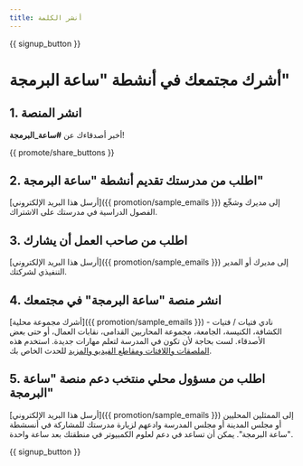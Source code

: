 ```yaml
---
title: أنشر الكلمة
---
```


{{ signup_button }}

# أشرك مجتمعك في أنشطة "ساعة البرمجة"

## 1. انشر المنصة

أخبر أصدقاءك عن **#ساعة_البرمجة**!

{{ promote/share_buttons }}

## 2. اطلب من مدرستك تقديم أنشطة "ساعة البرمجة"

[أرسل هذا البريد الإلكتروني]({{ promotion/sample_emails }}) إلى مديرك وشجِّع الفصول الدراسية في مدرستك على الاشتراك.

## 3. اطلب من صاحب العمل أن يشارك

[أرسل هذا البريد الإلكتروني]({{ promotion/sample_emails }}) إلى مديرك أو المدير التنفيذي لشركتك.

## 4. انشر منصة "ساعة البرمجة" في مجتمعك

[أشرك مجموعة محلية]({{ promotion/sample_emails }}) - نادي فتيات / فتيات الكشافة، الكنيسة، الجامعة، مجموعة المحاربين القدامى، نقابات العمال، أو حتى بعض الأصدقاء. لست بحاجة لأن تكون في المدرسة لتعلم مهارات جديدة. استخدم هذه [الملصقات واللافتات ومقاطع الفيديو والمزيد](/promote/resources) للحدث الخاص بك.

## 5. اطلب من مسؤول محلي منتخب دعم منصة "ساعة البرمجة"

[أرسل هذا البريد الإلكتروني]({{ promotion/sample_emails }}) إلى الممثلين المحليين أو مجلس المدينة أو مجلس المدرسة وادعهم لزيارة مدرستك للمشاركة في أنسشطة "ساعة البرمجة". يمكن أن تساعد في دعم لعلوم الكمبيوتر في منطقتك بعد ساعة واحدة.

{{ signup_button }}
